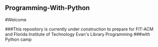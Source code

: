 ## Programming-With-Python

#Welcome

###This repository is currently under construction to prepare for FIT-ACM and Florida Institute of Technology Evan's Library Programming
###with Python camp

